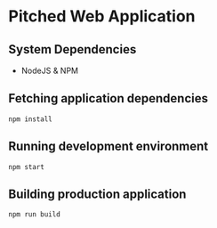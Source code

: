 # Pitched Web Application

## System Dependencies
* NodeJS & NPM

## Fetching application dependencies
```
npm install
```

## Running development environment
```
npm start
```

## Building production application
```
npm run build
```

